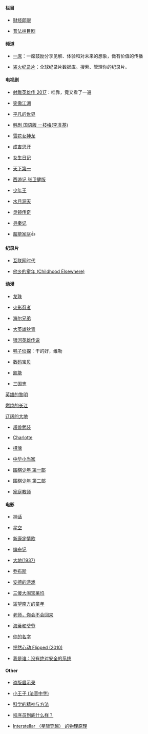 #### 栏目

- [财经郎眼](http://www.iqiyi.com/a_19rrgu9qmt.html)

- [普法栏目剧](https://www.youtube.com/playlist?list=PL-V-9ZOhCdyBKv-pCS_HdhhV-3JWAVFvy)

#### 频道

- [一席](https://yixi.tv/)：一席鼓励分享见解、体验和对未来的想象，做有价值的传播

- [盗火纪录片](http://www.daofire.com/)：全球纪录片数据库。搜索、管理你的纪录片。

#### 电视剧

- [射雕英雄传 2017](https://www.youtube.com/playlist?list=PLq6IOOMb_NvwKFKzP4pPjS7OOXpXWn6hX)：哇靠，竟又看了一遍

- [笑傲江湖](https://v.youku.com/v_show/id_XNDA3NDU1OTAw.html?spm=a2h1n.8261147.0.0&s=cbff3dac962411de83b1)

- [平凡的世界](https://tv.sohu.com/v/MjAxNTAyMjcvbjQwOTE4NDI0Mi5zaHRtbA==.html)

- [韩剧 国语版 一枝梅(李准基)](https://list.youku.com/albumlist/show/id_23139792.html?spm=a2h0j.11185381.bpmodule-playpage-righttitle.5~H2~A)

- [雪花女神龙](https://www.bilibili.com/video/av23269810)

- [成吉思汗](https://www.youtube.com/playlist?list=PLh3iAetQz33RBtmCBwTGJg8Q_TrkoPToc)

- [女生日记](https://www.youtube.com/playlist?list=PLOhXe6mV1n1vPPTDAiRvMJeQHU8IjBdLh)

- [天下第一](https://list.youku.com/show/id_zcbffdb90962411de83b1.html)

- [西游记 张卫健版](http://list.youku.com/albumlist/show/id_19425309.html)

- [少年王](https://www.youtube.com/watch?v=n65ropgti3w)

- [水月洞天](https://www.youtube.com/playlist?list=PL2FfYhEj_1e7J5_qQSpepeMSUCsBlnf1E)

- [灵镜传奇](https://www.youtube.com/playlist?list=PL2FfYhEj_1e7NyAHiWErrII9M5zqNoOI2)

- [寻秦记](https://v.youku.com/v_show/id_XMjI2NTg3ODM2.html?s=cbfb7c9e962411de83b1)

- [超能家庭](https://www.youtube.com/playlist?list=PLbyZ_rudPmWzCHev9lM9244GswMjaRISs)👍

#### 纪录片

- [互联网时代](https://www.bilibili.com/video/av6164134/)

- [他乡的童年 (Childhood Elsewhere)](http://list.youku.com/show/id_zafcbb5805ec6474eb471.html)

#### 动漫

- [龙珠](https://www.iqiyi.com/v_19rroo8z7w.html#curid=377498400_deddace5919562e700d07d2a620a416c)

- [火影忍者](http://list.youku.com/show/id_zcc001f06962411de83b1.html)

- [海尔兄弟](https://v.youku.com/v_show/id_XNDkzMzAwMzI0.html?spm=a2h0j.11185381.listitem_page1.5~A&&s=013b68a061ae11e0bea1)

- [大英雄狄青](https://v.youku.com/v_show/id_XNDk2NDY0NzQ4.html?s=00a076ba61ae11e0bea1)

- [银河英雄传说](http://v.pptv.com/show/UXMkohCCia8ksqhI.html?&rcc_src=B3)

- [鸭子侦探](https://www.bilibili.com/video/av448258/)：干的好，维勒

- [数码宝贝](https://www.iqiyi.com/v_19rrok50fw.html#curid=385258000_d8c5ec72f5e46a50044239b09d9cc991)

- [凯能](https://www.iqiyi.com/v_19rrfw3jlw.html)

- 三国志

[英雄的黎明](https://www.bilibili.com/video/av23958051/)

[燃烧的长江](https://www.bilibili.com/video/av23958051/?p=2)

[辽阔的大地](https://www.bilibili.com/video/av23958051/?p=3)

- [超兽武装](https://www.youtube.com/watch?v=-ccRTVHI9Q8&list=PLmWEQIlnd1BH_XRfESl9bfkL9WJHITiP2&index=1)

- [Charlotte](http://www.iqiyi.com/a_19rrhb5qhd.html)

- [棋魂](https://list.youku.com/show/id_zcc006556962411de83b1.html)

- [中华小当家](https://v.qq.com/x/cover/7jzjwwtpqo2hilu/z0024gai02c.html)

- [围棋少年 第一部](https://list.youku.com/show/id_z704fd7ccc24311df97c0.html?spm=a2h0j.11185381.bpmodule-playpage-righttitle.5~H2~A)

- [围棋少年 第二部](https://list.youku.com/show/id_z3331249cb72d11e0a046.html?spm=a2h0j.11185381.bpmodule-playpage-righttitle.5~H2~A)

- [家庭教师](https://www.bilibili.com/video/av16458324?p=1)

#### 电影

- [神话](https://v.youku.com/v_show/id_XMjA2OTM3OTk2.html?spm=a2h1n.8261147.0.0)

- [星空](https://so.youku.com/search_video/q_%E6%98%9F%E7%A9%BA?spm=a2ha1.12325017.search.i0https://so.youku.com/search_video/q_%E6%98%9F%E7%A9%BA?spm=a2ha1.12325017.search.i0)

- [新康定情歌](https://v.qq.com/x/cover/g8xn4gxfh0xqc7a/r00273cijfd.html)

- [编舟记](https://v.youku.com/v_show/id_XODg2NzA3NDA4.html?spm=a2h1n.8261147.0.0)

- [大地(1937)](https://v.youku.com/v_show/id_XMTc1MjU4NDg=.html?spm=a2h1n.8251843.0.0&f=2816361)

- [乔布斯](https://v.youku.com/v_show/id_XNjIyMjY4MjM2.html?spm=a2h1n.8261147.0.0)

- [安德的游戏](https://v.youku.com/v_show/id_XNzAzNzE4MzQw.html?spm=a2h1n.8261147.0.0)

- [三傻大闹宝莱坞](https://www.youtube.com/watch?v=oU86xS2b0Wo)

- [遥望南方的童年](https://www.youtube.com/watch?v=J-FYAi92ZsI)

- [老师，你会不会回来](https://www.youtube.com/watch?v=k2ZyinQ8Hs4)

- [海蒂和爷爷](https://www.youtube.com/watch?v=LGcwYeJXE28)

- [你的名字](https://www.iqiyi.com/v_19rr7p4m3k.html?vfm=m_331_dbdy)

- [怦然心动 Flipped (2010)](https://movie.douban.com/subject/3319755/)

- [我是谁：没有绝对安全的系统](https://www.iqiyi.com/v_19rrny5c8k.html)

#### Other

- [盗版启示录](https://www.youtube.com/watch?v=oIjetBsgYNE&list=WL&index=5&t=0s)

- [小王子 (法音中字)](https://www.youtube.com/watch?v=w3DxgKItquI&list=WL&index=6)

- [科学的精神与方法](http://open.163.com/newview/movie/courseintro?newurl=%2Fspecial%2Fcuvocw%2Fkexuedejingshen.html)

- [程序员到底什么样？](https://www.youtube.com/watch?v=1XXkl6QUfEI&list=PLkjO-gN54obCeceuKS17L7LIEkuEwGFT_&index=2&t=0s)

- [Interstellar （星际穿越） 的物理原理](https://www.youtube.com/watch?v=Zk4TLmzUanA&list=WL&index=6&t=0s)
